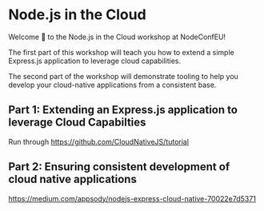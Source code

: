 # Node.js in the Cloud

Welcome :wave: to the Node.js in the Cloud workshop at NodeConfEU! 

The first part of this workshop will teach you how to extend a simple Express.js application to leverage cloud capabilities. 

The second part of the workshop will demonstrate tooling to help you develop your cloud-native applications from a consistent base. 


## Part 1: Extending an Express.js application to leverage Cloud Capabilties 

Run through 
https://github.com/CloudNativeJS/tutorial

## Part 2: Ensuring consistent development of cloud native applications

https://medium.com/appsody/nodejs-express-cloud-native-70022e7d5371

